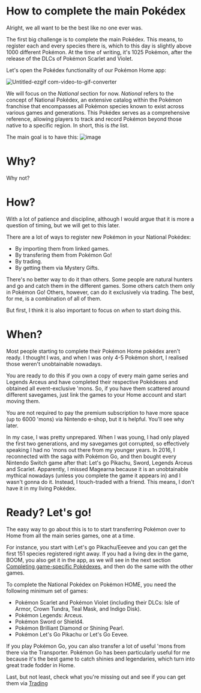 # How to complete the main Pokédex

Alright, we all want to be the best like no one ever was.

The first big challenge is to complete the main Pokédex. This means, to register each and every species there is, which to this day is slightly above 1000 different Pokémon. At the time of writing, it's 1025 Pokémon, after the release of the DLCs of Pokémon Scarlet and Violet.

Let's open the Pokédex functionality of our Pokémon Home app:

![Untitled-ezgif com-video-to-gif-converter](https://github.com/user-attachments/assets/6ada4afb-dd49-4753-92c0-19bb2d058505)

We will focus on the _National_ section for now. _National_ refers to the concept of National Pokédex, an extensive catalog within the Pokémon franchise that encompasses all Pokémon species known to exist across various games and generations. This Pokédex serves as a comprehensive reference, allowing players to track and record Pokémon beyond those native to a specific region. In short, this is _the_ list.

The main goal is to have this:
![image](https://github.com/user-attachments/assets/5d10db41-a51f-46ae-874a-e948184bfa05)

# Why?

Why not?

# How?

With a lot of patience and discipline, although I would argue that it is more a question of timing, but we will get to this later.

There are a lot of ways to register new Pokémon in your National Pokédex:

* By importing them from linked games.
* By transfering them from Pokémon Go!
* By trading.
* By getting them via Mystery Gifts.

There's no better way to do it than others. Some people are natural hunters and go and catch them in the different games. Some others catch them only in Pokémon Go! Others, however, can do it exclusively via trading. The best, for me, is a combination of all of them.

But first, I think it is also important to focus on _when_ to start doing this.

# When?

Most people starting to complete their Pokémon Home pokédex aren't ready. I thought I was, and when I was only 4-5 Pokémon short, I realised those weren't unobtainable nowadays.

You are ready to do this if you own a copy of every main game series and Legends Arceus and have completed their respective Pokédexes and obtained all event-exclusive 'mons. So, if you have them scattered around different savegames, just link the games to your Home account and start moving them.

You are not required to pay the premium subscription to have more space (up to 6000 'mons) via Nintendo e-shop, but it is helpful. You'll see why later.

In my case, I was pretty unprepared. When I was young, I had only played the first two generations, and my savegames got corrupted, so effectively speaking I had no 'mons out there from my younger years. In 2016, I reconnected with the saga with Pokémon Go, and then bought every Nintendo Switch game after that: Let's go Pikachu, Sword, Legends Arceus and Scarlet. Apparently, I missed Magearna because it is an unobtainable mythical nowadays (unless you complete the game it appears in) and I wasn't gonna do it. Instead, I touch-traded with a friend. This means, I don't have it in my living Pokédex.

# Ready? Let's go!

The easy way to go about this is to to start transferring Pokémon over to Home from all the main series games, one at a time.

For instance, you start with Let's go Pikachu/Eeevee and you can get the first 151 species registered right away. If you had a living dex in the game, BOOM, you also get it in the app, as we will see in the next section [Completing game-specific Pokédexes](sections/games.md), and then do the same with the other games.

To complete the National Pokédex on Pokémon HOME, you need the following minimum set of games:

* Pokémon Scarlet and Pokémon Violet (including their DLCs: Isle of Armor, Crown Tundra, Teal Mask, and Indigo Disk).
* Pokémon Legends: Arceus.
* Pokémon Sword or Shield4.
* Pokémon Brilliant Diamond or Shining Pearl.
* Pokémon Let's Go Pikachu or Let's Go Eevee.

If you play Pokémon Go, you can also transfer a lot of useful 'mons from there via the Transporter. Pokémon Go has been particularly useful for me because it's the best game to catch shinies and legendaries, which turn into great trade fodder in Home.

Last, but not least, check what you're missing out and see if you can get them via [Trading](sections/trading.md)
